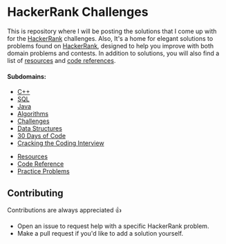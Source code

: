 # HackerRank Challenges

This is repository where I will be posting the solutions that I come up with for the [HackerRank](https://www.hackerrank.com) challenges.
Also, It's a home for elegant solutions to problems found on [HackerRank](https://www.hackerrank.com), designed to help you improve with both domain problems and contests. In addition to solutions, you will also find a list of [resources](./res) and [code references](./code-references).

#### Subdomains:
- [C++](./src/cpp)
- [SQL](./src/sql)
- [Java](./src/java)
- [Algorithms](./src/algorithms)
- [Challenges](./src/challenges)
- [Data Structures](./src/data-structures)
- [30 Days of Code](./src/30-days-of-code)
- [Cracking the Coding Interview](./src/cracking-the-coding-interview)

* [Resources](./res)
* [Code Reference](./src/code-references)
* [Practice Problems](./src/practice-problems)

## Contributing

Contributions are always appreciated 👍

- Open an issue to request help with a specific HackerRank problem.
- Make a pull request if you'd like to add a solution yourself.
